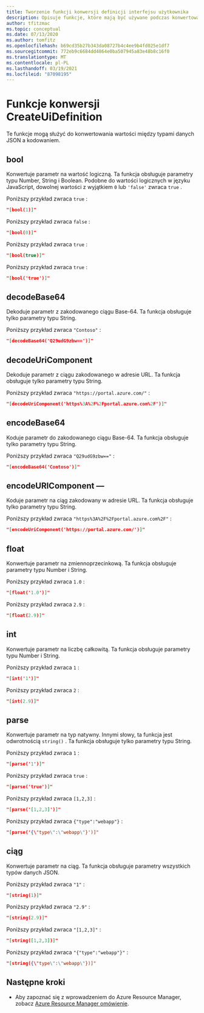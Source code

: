```yaml
---
title: Tworzenie funkcji konwersji definicji interfejsu użytkownika
description: Opisuje funkcje, które mają być używane podczas konwertowania wartości między typami danych i kodowaniem.
author: tfitzmac
ms.topic: conceptual
ms.date: 07/13/2020
ms.author: tomfitz
ms.openlocfilehash: b69cd35b27b343da08727b4c4ee9b4fd025e1df7
ms.sourcegitcommit: 772eb9c6684dd4864e0ba507945a83e48b8c16f0
ms.translationtype: MT
ms.contentlocale: pl-PL
ms.lasthandoff: 03/19/2021
ms.locfileid: "87098195"
---
```

# <a name="createuidefinition-conversion-functions"></a>Funkcje konwersji CreateUiDefinition

Te funkcje mogą służyć do konwertowania wartości między typami danych JSON a kodowaniem.

## <a name="bool"></a>bool

Konwertuje parametr na wartość logiczną. Ta funkcja obsługuje parametry typu Number, String i Boolean. Podobne do wartości logicznych w języku JavaScript, dowolnej wartości z wyjątkiem `0` lub `'false'` zwraca `true` .

Poniższy przykład zwraca `true` :

```json
"[bool(1)]"
```

Poniższy przykład zwraca `false` :

```json
"[bool(0)]"
```

Poniższy przykład zwraca `true` :

```json
"[bool(true)]"
```

Poniższy przykład zwraca `true` :

```json
"[bool('true')]"
```

## <a name="decodebase64"></a>decodeBase64

Dekoduje parametr z zakodowanego ciągu Base-64. Ta funkcja obsługuje tylko parametry typu String.

Poniższy przykład zwraca `"Contoso"` :

```json
"[decodeBase64('Q29udG9zbw==')]"
```

## <a name="decodeuricomponent"></a>decodeUriComponent

Dekoduje parametr z ciągu zakodowanego w adresie URL. Ta funkcja obsługuje tylko parametry typu String.

Poniższy przykład zwraca `"https://portal.azure.com/"` :

```json
"[decodeUriComponent('https%3A%2F%2Fportal.azure.com%2F')]"
```

## <a name="encodebase64"></a>encodeBase64

Koduje parametr do zakodowanego ciągu Base-64. Ta funkcja obsługuje tylko parametry typu String.

Poniższy przykład zwraca `"Q29udG9zbw=="` :

```json
"[encodeBase64('Contoso')]"
```

## <a name="encodeuricomponent"></a>encodeURIComponent —

Koduje parametr na ciąg zakodowany w adresie URL. Ta funkcja obsługuje tylko parametry typu String.

Poniższy przykład zwraca `"https%3A%2F%2Fportal.azure.com%2F"` :

```json
"[encodeUriComponent('https://portal.azure.com/')]"
```

## <a name="float"></a>float

Konwertuje parametr na zmiennoprzecinkową. Ta funkcja obsługuje parametry typu Number i String.

Poniższy przykład zwraca `1.0` :

```json
"[float('1.0')]"
```

Poniższy przykład zwraca `2.9` :

```json
"[float(2.9)]"
```

## <a name="int"></a>int

Konwertuje parametr na liczbę całkowitą. Ta funkcja obsługuje parametry typu Number i String.

Poniższy przykład zwraca `1` :

```json
"[int('1')]"
```

Poniższy przykład zwraca `2` :

```json
"[int(2.9)]"
```

## <a name="parse"></a>parse

Konwertuje parametr na typ natywny. Innymi słowy, ta funkcja jest odwrotnością `string()` . Ta funkcja obsługuje tylko parametry typu String.

Poniższy przykład zwraca `1` :

```json
"[parse('1')]"
```

Poniższy przykład zwraca `true` :

```json
"[parse('true')]"
```

Poniższy przykład zwraca `[1,2,3]` :

```json
"[parse('[1,2,3]')]"
```

Poniższy przykład zwraca `{"type":"webapp"}` :

```json
"[parse('{\"type\":\"webapp\"}')]"
```

## <a name="string"></a>ciąg

Konwertuje parametr na ciąg. Ta funkcja obsługuje parametry wszystkich typów danych JSON.

Poniższy przykład zwraca `"1"` :

```json
"[string(1)]"
```

Poniższy przykład zwraca `"2.9"` :

```json
"[string(2.9)]"
```

Poniższy przykład zwraca `"[1,2,3]"` :

```json
"[string([1,2,3])]"
```

Poniższy przykład zwraca `"{"type":"webapp"}"` :

```json
"[string({\"type\":\"webapp\"})]"
```

## <a name="next-steps"></a>Następne kroki

* Aby zapoznać się z wprowadzeniem do Azure Resource Manager, zobacz [Azure Resource Manager omówienie](../management/overview.md).

